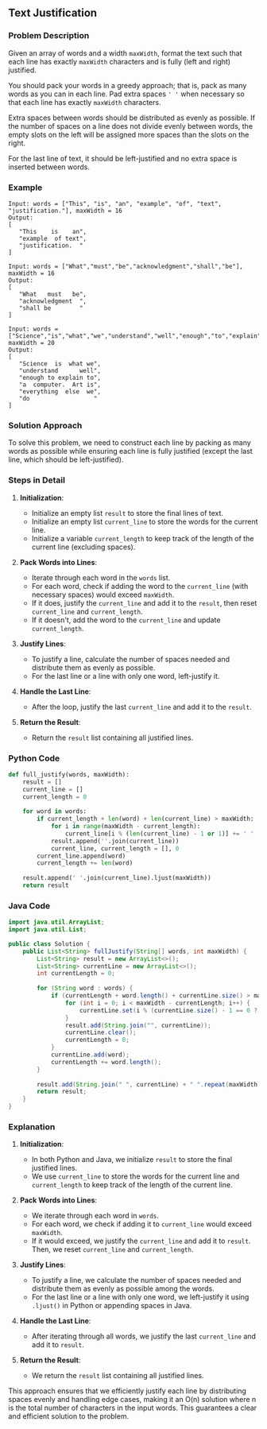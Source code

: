 ## Text Justification

### Problem Description
Given an array of words and a width `maxWidth`, format the text such that each line has exactly `maxWidth` characters and is fully (left and right) justified.

You should pack your words in a greedy approach; that is, pack as many words as you can in each line. Pad extra spaces `' '` when necessary so that each line has exactly `maxWidth` characters.

Extra spaces between words should be distributed as evenly as possible. If the number of spaces on a line does not divide evenly between words, the empty slots on the left will be assigned more spaces than the slots on the right.

For the last line of text, it should be left-justified and no extra space is inserted between words.

### Example
```
Input: words = ["This", "is", "an", "example", "of", "text", "justification."], maxWidth = 16
Output:
[
   "This    is    an",
   "example  of text",
   "justification.  "
]
```
```
Input: words = ["What","must","be","acknowledgment","shall","be"], maxWidth = 16
Output:
[
   "What   must   be",
   "acknowledgment  ",
   "shall be        "
]
```
```
Input: words = ["Science","is","what","we","understand","well","enough","to","explain","to","a","computer.","Art","is","everything","else","we","do"], maxWidth = 20
Output:
[
   "Science  is  what we",
   "understand      well",
   "enough to explain to",
   "a  computer.  Art is",
   "everything  else  we",
   "do                  "
]
```

### Solution Approach
To solve this problem, we need to construct each line by packing as many words as possible while ensuring each line is fully justified (except the last line, which should be left-justified).

### Steps in Detail

1. **Initialization**:
   - Initialize an empty list `result` to store the final lines of text.
   - Initialize an empty list `current_line` to store the words for the current line.
   - Initialize a variable `current_length` to keep track of the length of the current line (excluding spaces).

2. **Pack Words into Lines**:
   - Iterate through each word in the `words` list.
   - For each word, check if adding the word to the `current_line` (with necessary spaces) would exceed `maxWidth`.
   - If it does, justify the `current_line` and add it to the `result`, then reset `current_line` and `current_length`.
   - If it doesn't, add the word to the `current_line` and update `current_length`.

3. **Justify Lines**:
   - To justify a line, calculate the number of spaces needed and distribute them as evenly as possible.
   - For the last line or a line with only one word, left-justify it.

4. **Handle the Last Line**:
   - After the loop, justify the last `current_line` and add it to the `result`.

5. **Return the Result**:
   - Return the `result` list containing all justified lines.

### Python Code
```python
def full_justify(words, maxWidth):
    result = []
    current_line = []
    current_length = 0
    
    for word in words:
        if current_length + len(word) + len(current_line) > maxWidth:
            for i in range(maxWidth - current_length):
                current_line[i % (len(current_line) - 1 or 1)] += ' '
            result.append(''.join(current_line))
            current_line, current_length = [], 0
        current_line.append(word)
        current_length += len(word)
    
    result.append(' '.join(current_line).ljust(maxWidth))
    return result
```

### Java Code
```java
import java.util.ArrayList;
import java.util.List;

public class Solution {
    public List<String> fullJustify(String[] words, int maxWidth) {
        List<String> result = new ArrayList<>();
        List<String> currentLine = new ArrayList<>();
        int currentLength = 0;
        
        for (String word : words) {
            if (currentLength + word.length() + currentLine.size() > maxWidth) {
                for (int i = 0; i < maxWidth - currentLength; i++) {
                    currentLine.set(i % (currentLine.size() - 1 == 0 ? 1 : currentLine.size() - 1), currentLine.get(i % (currentLine.size() - 1 == 0 ? 1 : currentLine.size() - 1)) + " ");
                }
                result.add(String.join("", currentLine));
                currentLine.clear();
                currentLength = 0;
            }
            currentLine.add(word);
            currentLength += word.length();
        }
        
        result.add(String.join(" ", currentLine) + " ".repeat(maxWidth - currentLength - currentLine.size() + 1));
        return result;
    }
}
```

### Explanation

1. **Initialization**:
   - In both Python and Java, we initialize `result` to store the final justified lines.
   - We use `current_line` to store the words for the current line and `current_length` to keep track of the length of the current line.

2. **Pack Words into Lines**:
   - We iterate through each word in `words`.
   - For each word, we check if adding it to `current_line` would exceed `maxWidth`.
   - If it would exceed, we justify the `current_line` and add it to `result`. Then, we reset `current_line` and `current_length`.

3. **Justify Lines**:
   - To justify a line, we calculate the number of spaces needed and distribute them as evenly as possible among the words.
   - For the last line or a line with only one word, we left-justify it using `.ljust()` in Python or appending spaces in Java.

4. **Handle the Last Line**:
   - After iterating through all words, we justify the last `current_line` and add it to `result`.

5. **Return the Result**:
   - We return the `result` list containing all justified lines.

This approach ensures that we efficiently justify each line by distributing spaces evenly and handling edge cases, making it an O(n) solution where n is the total number of characters in the input words. This guarantees a clear and efficient solution to the problem.